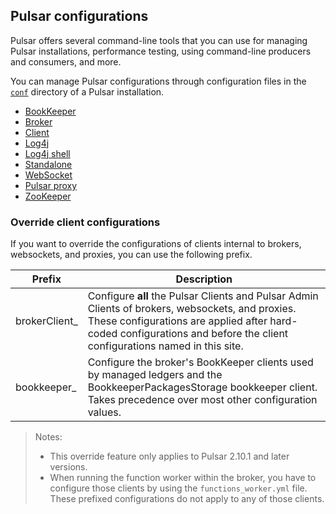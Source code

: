## Pulsar configurations

Pulsar offers several command-line tools that you can use for managing Pulsar installations, performance testing, using command-line producers and consumers, and more.

You can manage Pulsar configurations through configuration files in the [`conf`](https://github.com/apache/pulsar/tree/master/conf) directory of a Pulsar installation.

- [BookKeeper](/next/config/reference-configuration-bookkeeper/)
- [Broker](/next/config/reference-configuration-broker/)
- [Client](/next/config/reference-configuration-client/)
- [Log4j](/next/config/reference-configuration-log4j/)
- [Log4j shell](/next/config/reference-configuration-log4j-shell/)
- [Standalone](/next/config/reference-configuration-standalone/)
- [WebSocket](/next/config/reference-configuration-websocket/)
- [Pulsar proxy](/next/config/reference-configuration-pulsar-proxy/)
- [ZooKeeper](/next/config/reference-configuration-zookeeper/)

### Override client configurations

If you want to override the configurations of clients internal to brokers, websockets, and proxies, you can use the following prefix.

|Prefix|Description|
|---|---|
|brokerClient_| Configure **all** the Pulsar Clients and Pulsar Admin Clients of brokers, websockets, and proxies. These configurations are applied after hard-coded configurations and before the client configurations named in this site.|
|bookkeeper_| Configure the broker's BookKeeper clients used by managed ledgers and the BookkeeperPackagesStorage bookkeeper client. Takes precedence over most other configuration values.|

> Notes:
> * This override feature only applies to Pulsar 2.10.1 and later versions.
> * When running the function worker within the broker, you have to configure those clients by using the `functions_worker.yml` file. These prefixed configurations do not apply to any of those clients.